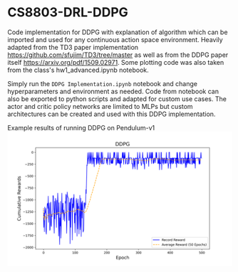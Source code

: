# CS8803-DRL-DDPG

Code implementation for DDPG with explanation of algorithm which can be imported and used for any continuous action space environment. Heavily adapted from the TD3 paper implementation https://github.com/sfujim/TD3/tree/master as well as from the DDPG paper itself https://arxiv.org/pdf/1509.02971. Some plotting code was also taken from the class's hw1_advanced.ipynb notebook.

Simply run the ```DDPG Implementation.ipynb``` notebook and change hyperparameters and environment as needed. Code from notebook can also be exported to python scripts and adapted for custom use cases. The actor and critic policy networks are limited to MLPs but custom architectures can be created and used with this DDPG implementation. 

Example results of running DDPG on Pendulum-v1
![ddpg_pendulum-v1](ddpg_returns.png)
